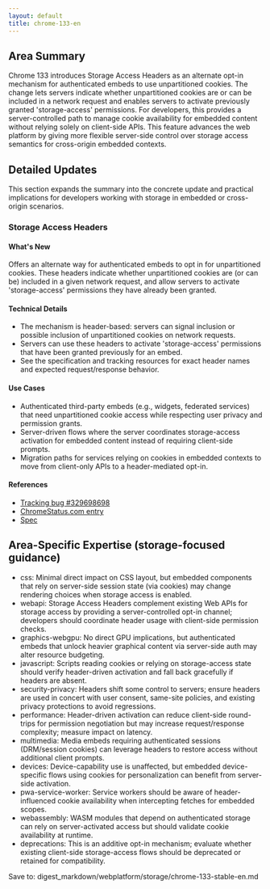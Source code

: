 ```yaml
---
layout: default
title: chrome-133-en
---
```


## Area Summary

Chrome 133 introduces Storage Access Headers as an alternate opt-in mechanism for authenticated embeds to use unpartitioned cookies. The change lets servers indicate whether unpartitioned cookies are or can be included in a network request and enables servers to activate previously granted 'storage-access' permissions. For developers, this provides a server-controlled path to manage cookie availability for embedded content without relying solely on client-side APIs. This feature advances the web platform by giving more flexible server-side control over storage access semantics for cross-origin embedded contexts.

## Detailed Updates

This section expands the summary into the concrete update and practical implications for developers working with storage in embedded or cross-origin scenarios.

### Storage Access Headers

#### What's New
Offers an alternate way for authenticated embeds to opt in for unpartitioned cookies. These headers indicate whether unpartitioned cookies are (or can be) included in a given network request, and allow servers to activate 'storage-access' permissions they have already been granted.

#### Technical Details
- The mechanism is header-based: servers can signal inclusion or possible inclusion of unpartitioned cookies on network requests.
- Servers can use these headers to activate 'storage-access' permissions that have been granted previously for an embed.
- See the specification and tracking resources for exact header names and expected request/response behavior.

#### Use Cases
- Authenticated third-party embeds (e.g., widgets, federated services) that need unpartitioned cookie access while respecting user privacy and permission grants.
- Server-driven flows where the server coordinates storage-access activation for embedded content instead of requiring client-side prompts.
- Migration paths for services relying on cookies in embedded contexts to move from client-only APIs to a header-mediated opt-in.

#### References
- [Tracking bug #329698698](https://issues.chromium.org/issues/329698698)
- [ChromeStatus.com entry](https://chromestatus.com/feature/6146353156849664)
- [Spec](https://privacycg.github.io/storage-access-headers)

## Area-Specific Expertise (storage-focused guidance)

- css: Minimal direct impact on CSS layout, but embedded components that rely on server-side session state (via cookies) may change rendering choices when storage access is enabled.
- webapi: Storage Access Headers complement existing Web APIs for storage access by providing a server-controlled opt-in channel; developers should coordinate header usage with client-side permission checks.
- graphics-webgpu: No direct GPU implications, but authenticated embeds that unlock heavier graphical content via server-side auth may alter resource budgeting.
- javascript: Scripts reading cookies or relying on storage-access state should verify header-driven activation and fall back gracefully if headers are absent.
- security-privacy: Headers shift some control to servers; ensure headers are used in concert with user consent, same-site policies, and existing privacy protections to avoid regressions.
- performance: Header-driven activation can reduce client-side round-trips for permission negotiation but may increase request/response complexity; measure impact on latency.
- multimedia: Media embeds requiring authenticated sessions (DRM/session cookies) can leverage headers to restore access without additional client prompts.
- devices: Device-capability use is unaffected, but embedded device-specific flows using cookies for personalization can benefit from server-side activation.
- pwa-service-worker: Service workers should be aware of header-influenced cookie availability when intercepting fetches for embedded scopes.
- webassembly: WASM modules that depend on authenticated storage can rely on server-activated access but should validate cookie availability at runtime.
- deprecations: This is an additive opt-in mechanism; evaluate whether existing client-side storage-access flows should be deprecated or retained for compatibility. 

Save to: digest_markdown/webplatform/storage/chrome-133-stable-en.md
